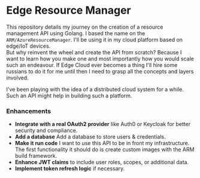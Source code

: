 # Edge Resource Manager

This repository details my journey on the creation of a resource management API using Golang. I based the name on the ``ARM/AzureResourceManager``. I'll be using it in my cloud platform based on edge/IoT devices.  
But why reinvent the wheel and create the API from scratch? Because I want to learn how you make one and most importantly how you would scale such an endeavour. If Edge Cloud ever becomes a thing I'll hire some russians to do it for me until then I need to grasp all the concepts and layers involved.

I've been playing with the idea of a distributed cloud system for a while. Such an API might help in building such a platform.

### Enhancements
- **Integrate with a real OAuth2 provider** like Auth0 or Keycloak for better security and compliance.
- **Add a database** Add a database to store users & credentials.
- **Make it run code** I want to use this API to be in front my infrastructure. The first functionality it should do is create custom images with the ARM build framework.
- **Enhance JWT claims** to include user roles, scopes, or additional data.
- **Implement token refresh logic** if necessary.


